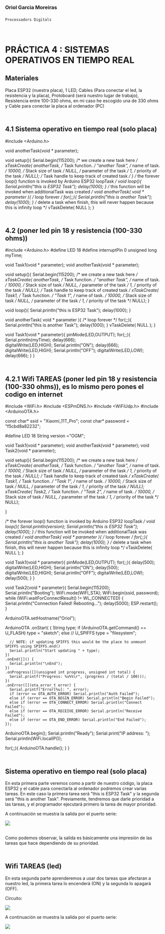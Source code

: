 ### Oriol Garcia Moreiras
###                                    </p>
    Processadors Digitals

</p>

# </br> PRÁCTICA 4  :   SISTEMAS OPERATIVOS EN TIEMPO REAL

## Materiales

Placa ESP32 (nuestra placa),
1 LED,
Cables (Para conectar el led, la resistencia y la placa),
Protoboard (será nuestro lugar de trabajo),
Resistencia entre 100-330 ohms, en mi caso he escogido una de 330 ohms y
Cable para conectar la placa al ordenador (PC)

## </br> 4.1 Sistema operativo en tiempo real (solo placa)
#include <Arduino.h>

void anotherTask(void * parameter);

void setup(){
  Serial.begin(115200);
  /* we create a new task here */
  xTaskCreate(
  anotherTask, /* Task function. */
  "another Task", /* name of task. */
  10000, /* Stack size of task */
  NULL, /* parameter of the task */
  1, /* priority of the task */
  NULL); /* Task handle to keep track of created task */
}
/* the forever loop() function is invoked by Arduino ESP32 loopTask */
void loop(){
  Serial.println("this is ESP32 Task");
  delay(1000);
}
/* this function will be invoked when additionalTask was created */
void anotherTask( void * parameter ){
  /* loop forever */
  for(;;){
    Serial.println("this is another Task");
    delay(1000);
  }
  /* delete a task when finish,
  this will never happen because this is infinity loop */
  vTaskDelete( NULL );
}




## </br> 4.2 (poner led pin 18 y resistencia (100-330 ohms))
#include <Arduino.h>
#define LED 18
#define interruptPin 0
unsigned long myTime;


void Task1(void * parameter);
void anotherTask(void * parameter);

void setup(){
  Serial.begin(115200);
  /* we create a new task here */
  xTaskCreate(
  anotherTask, /* Task function. */
  "another Task", /* name of task. */
  10000, /* Stack size of task */
  NULL, /* parameter of the task */
  1, /* priority of the task */
  NULL); /* Task handle to keep track of created task */
  xTaskCreate(
  Task1, /* Task function. */
  "Task 1", /* name of task. */
  10000, /* Stack size of task */
  NULL, /* parameter of the task */
  1, /* priority of the task */
  NULL);
}

void loop(){
  Serial.println("this is ESP32 Task");
  delay(1000);
}

void anotherTask( void * parameter ){
  /* loop forever */
  for(;;){
    Serial.println("this is another Task");
    delay(1000);
  }
  vTaskDelete( NULL );
}

void Task1(void * parameter){
  pinMode(LED,OUTPUT);
  for(;;){
    Serial.println(myTime); 
    delay(666);    
    digitalWrite(LED,HIGH);
    Serial.println("ON");
    delay(666);
    digitalWrite(LED,HIGH);
    Serial.println("OFF");
    digitalWrite(LED,LOW);
    delay(666);
  }
}

## </br> 4.2.1 Wifi TAREAS (poner led pin 18 y resistencia (100-330 ohms)), es lo mismo pero pones el codigo en internet
#include <WiFi.h>
#include <ESPmDNS.h>
#include <WiFiUdp.h>
#include <ArduinoOTA.h>

const char* ssid = "Xiaomi_11T_Pro";
const char* password = "f5cbd8a82232";

#define LED 18
String version ="OGM";

void Task1(void * parameter);
void anotherTask(void * parameter);
void Task2(void * parameter);

void setup(){
  Serial.begin(115200);
  /* we create a new task here */
  xTaskCreate(
  anotherTask, /* Task function. */
  "another Task", /* name of task. */
  10000, /* Stack size of task */
  NULL, /* parameter of the task */
  1, /* priority of the task */
  NULL); /* Task handle to keep track of created task */
  xTaskCreate(
  Task1, /* Task function. */
  "Task 1", /* name of task. */
  10000, /* Stack size of task */
  NULL, /* parameter of the task */
  1, /* priority of the task */
  NULL);
  xTaskCreate(
  Task2, /* Task function. */
  "Task 2", /* name of task. */
  10000, /* Stack size of task */
  NULL, /* parameter of the task */
  1, /* priority of the task */
  NULL);

}

/* the forever loop() function is invoked by Arduino ESP32 loopTask */
void loop(){
  Serial.println(version);
  Serial.println("this is ESP32 Task");
  delay(1000);
}
/* this function will be invoked when additionalTask was created */
void anotherTask( void * parameter ){
  /* loop forever */
  for(;;){
    Serial.println("this is another Task");
    delay(1000);
  }
  /* delete a task when finish,
  this will never happen because this is infinity loop */
  vTaskDelete( NULL );
}

void Task1(void * parameter){
  pinMode(LED,OUTPUT);
  for(;;){
    delay(500);    
    digitalWrite(LED,HIGH);
    Serial.println("ON");
    delay(500);
    digitalWrite(LED,HIGH);
    Serial.println("OFF");
    digitalWrite(LED,LOW);
    delay(500);
  }
}

void Task2(void * parameter){
  Serial.begin(115200);
  Serial.println("Booting");
  WiFi.mode(WIFI_STA);
  WiFi.begin(ssid, password);
  while (WiFi.waitForConnectResult() != WL_CONNECTED) {
    Serial.println("Connection Failed! Rebooting...");
    delay(5000);
    ESP.restart();
  }

  ArduinoOTA.setHostname("Oriol");

  ArduinoOTA
    .onStart([]() {
      String type;
      if (ArduinoOTA.getCommand() == U_FLASH)
        type = "sketch";
      else // U_SPIFFS
        type = "filesystem";

      // NOTE: if updating SPIFFS this would be the place to unmount SPIFFS using SPIFFS.end()
      Serial.println("Start updating " + type);
    })
    .onEnd([]() {
      Serial.println("\nEnd");
    })
    .onProgress([](unsigned int progress, unsigned int total) {
      Serial.printf("Progress: %u%%\r", (progress / (total / 100)));
    })
    .onError([](ota_error_t error) {
      Serial.printf("Error[%u]: ", error);
      if (error == OTA_AUTH_ERROR) Serial.println("Auth Failed");
      else if (error == OTA_BEGIN_ERROR) Serial.println("Begin Failed");
      else if (error == OTA_CONNECT_ERROR) Serial.println("Connect Failed");
      else if (error == OTA_RECEIVE_ERROR) Serial.println("Receive Failed");
      else if (error == OTA_END_ERROR) Serial.println("End Failed");
    });

  ArduinoOTA.begin();
  Serial.println("Ready");
  Serial.print("IP address: ");
  Serial.println(WiFi.localIP());

  for(;;){
    ArduinoOTA.handle();
  }
}


## </br> Sistema operativo en tiempo real (solo placa)
En esta primera parte veremos como a partir de nuestro código, la placa ESP32 y el cable para conectarla al ordenador podremos crear varias tareas. En este caso la primera tarea será "this is ESP32 Task" y la segunda será "this is another Task". Previamente, tendremos que darle prioridad a las tareas, y el programador ejecutará primero la tarea de mayor prioridad.

A continuación se muestra la salida por el puerto serie:


![](salidas4.1.png)

</br> Como podemos observar, la salida es básicamente una impresión de las tareas que hace dependiendo de su prioridad.



## </br>  Wifi TAREAS (led)
En esta segunda parte aprenderemos a usar dos tareas que afectaran a nuestro led, la primera tarea lo encenderá (ON) y la segunda lo apagará (OFF). 

Circuito:

![](circuito4.2.png)



A continuación se muestra la salida por el puerto serie:

![](salidas4.2.png)
